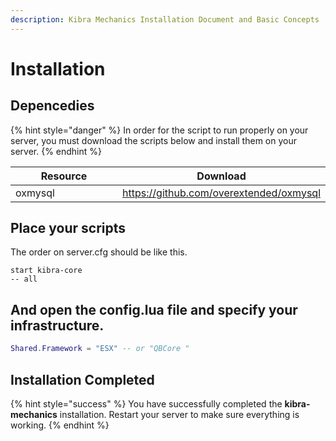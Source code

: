 ```yaml
---
description: Kibra Mechanics Installation Document and Basic Concepts
---
```


# Installation

## Depencedies

{% hint style="danger" %}
In order for the script to run properly on your server, you must download the scripts below and install them on your server.
{% endhint %}

<table><thead><tr><th width="365">Resource</th><th>Download</th></tr></thead><tbody><tr><td>oxmysql</td><td><a href="https://github.com/overextended/oxmysql">https://github.com/overextended/oxmysql</a></td></tr></tbody></table>

## Place your scripts

The order on server.cfg should be like this.

```editorconfig
start kibra-core
-- all
```

## And open the config.lua file and specify your infrastructure.

```lua
Shared.Framework = "ESX" -- or "QBCore "
```

## Installation Completed

{% hint style="success" %}
You have successfully completed the **kibra-mechanics** installation. Restart your server to make sure everything is working.
{% endhint %}



